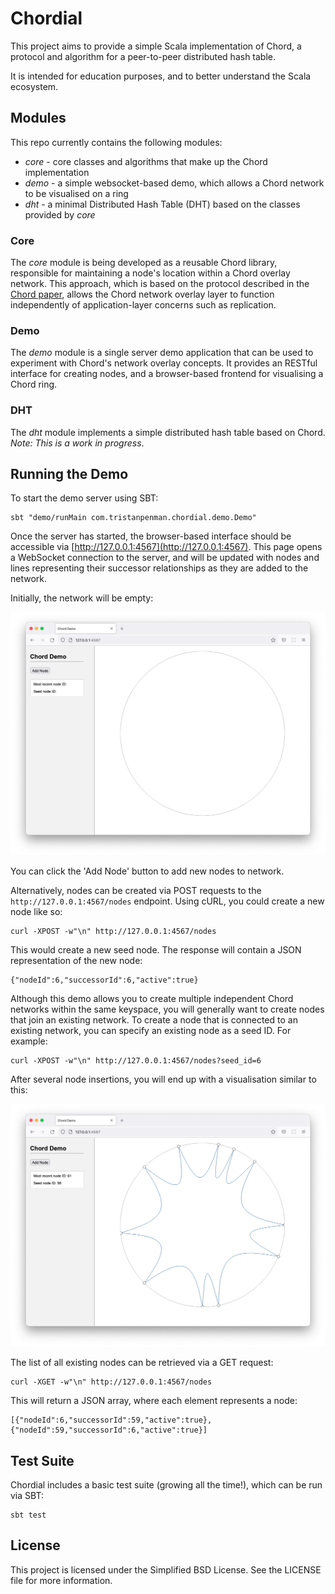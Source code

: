 # Chordial

This project aims to provide a simple Scala implementation of Chord, a protocol and algorithm for a peer-to-peer distributed hash table.

It is intended for education purposes, and to better understand the Scala ecosystem.

## Modules

This repo currently contains the following modules:

* _core_ - core classes and algorithms that make up the Chord implementation
* _demo_ - a simple websocket-based demo, which allows a Chord network to be visualised on a ring
* _dht_ - a minimal Distributed Hash Table (DHT) based on the classes provided by _core_

### Core

The _core_ module is being developed as a reusable Chord library, responsible for maintaining a node's location within a Chord overlay network. This approach, which is based on the protocol described in the [Chord paper](https://pdos.csail.mit.edu/papers/ton:chord/paper-ton.pdf), allows the Chord network overlay layer to function independently of application-layer concerns such as replication.

### Demo

The _demo_ module is a single server demo application that can be used to experiment with Chord's network overlay concepts. It provides an RESTful interface for creating nodes, and a browser-based frontend for visualising a Chord ring.

### DHT

The _dht_ module implements a simple distributed hash table based on Chord. _Note: This is a work in progress_.

## Running the Demo

To start the demo server using SBT:

    sbt "demo/runMain com.tristanpenman.chordial.demo.Demo"

Once the server has started, the browser-based interface should be accessible via [http://127.0.0.1:4567](http://127.0.0.1:4567). This page opens a WebSocket connection to the server, and will be updated with nodes and lines representing their successor relationships as they are added to the network. 

Initially, the network will be empty:

![Chord Demo](./doc/screenshot-1.png)

You can click the 'Add Node' button to add new nodes to network.

Alternatively, nodes can be created via POST requests to the `http://127.0.0.1:4567/nodes` endpoint. Using cURL, you could create a new node like so:

    curl -XPOST -w"\n" http://127.0.0.1:4567/nodes
 
This would create a new seed node. The response will contain a JSON representation of the new node:

    {"nodeId":6,"successorId":6,"active":true}
 
Although this demo allows you to create multiple independent Chord networks within the same keyspace, you will generally want to create nodes that join an existing network. To create a node that is connected to an existing network, you can specify an existing node as a seed ID. For example: 

    curl -XPOST -w"\n" http://127.0.0.1:4567/nodes?seed_id=6

After several node insertions, you will end up with a visualisation similar to this:

![Chord Demo](./doc/screenshot-2.png)
    
The list of all existing nodes can be retrieved via a GET request:

    curl -XGET -w"\n" http://127.0.0.1:4567/nodes
    
This will return a JSON array, where each element represents a node:
    
    [{"nodeId":6,"successorId":59,"active":true}, {"nodeId":59,"successorId":6,"active":true}]

## Test Suite

Chordial includes a basic test suite (growing all the time!), which can be run via SBT:

    sbt test

## License

This project is licensed under the Simplified BSD License. See the LICENSE file for more information.
